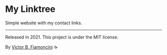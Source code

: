 # My Linktree

Simple website with my contact links.

----------
Released in 2021. This project is under the MIT license.

By [Victor B. Fiamoncini](https://github.com/Victor-Fiamoncini) ☕️
